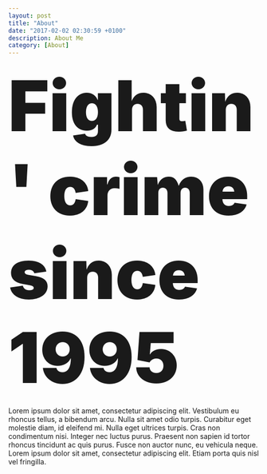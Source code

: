 ```yaml
---
layout: post
title: "About"
date: "2017-02-02 02:30:59 +0100"
description: About Me
category: [About]
---
```

<p><span style="font-size: 10em; font-weight: 900; line-height: 1.2em;">Fightin' crime since 1995</span></p>

Lorem ipsum dolor sit amet, consectetur adipiscing elit. Vestibulum eu rhoncus tellus, a bibendum arcu. Nulla sit amet odio turpis. Curabitur eget molestie diam, id eleifend mi. Nulla eget ultrices turpis. Cras non condimentum nisi. Integer nec luctus purus. Praesent non sapien id tortor rhoncus tincidunt ac quis purus. Fusce non auctor nunc, eu vehicula neque. Lorem ipsum dolor sit amet, consectetur adipiscing elit. Etiam porta quis nisl vel fringilla.
